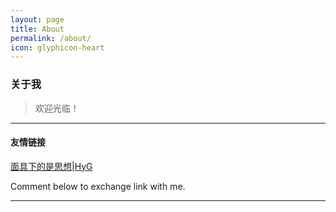 ```yaml
---
layout: page
title: About
permalink: /about/
icon: glyphicon-heart
---
```


### 关于我

>欢迎光临！

---

#### 友情链接


[面具下的是思想](http://www.wooyun.cc/)|[HyG](http://gaohaoyang.github.io/)

Comment below to exchange link with me.  

---

